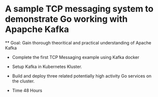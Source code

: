 # A sample TCP messaging system to demonstrate Go working with Apapche Kafka

** Goal: Gain thorough theoritical and practical understanding of Apache Kafka

* Complete the first TCP Messaging example using Kafka docker
* Setup Kafka in Kubernetes Kluster.
* Build and deploy three related potentially high activity Go services on the cluster.

* Time 48 Hours